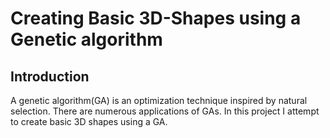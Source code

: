 # Creating Basic 3D-Shapes using a Genetic algorithm

## Introduction
A genetic algorithm(GA) is an optimization technique inspired by natural selection. There are numerous applications of GAs. In this project I attempt to create basic 3D shapes using a GA.
